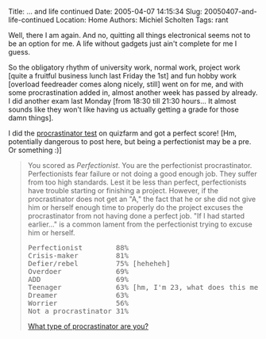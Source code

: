 Title: ... and life continued
Date: 2005-04-07 14:15:34
Slug: 20050407-and-life-continued
Location: Home
Authors: Michiel Scholten
Tags: rant

<p>Well, there I am again. And no, quitting all things electronical seems not to be an option for me. A life without gadgets just ain't complete for me I guess.</p>

<p>So the obligatory rhythm of university work, normal work, project work [quite a fruitful business lunch last Friday the 1st] and fun hobby work [overload feedreader comes along nicely, still] went on for me, and with some procrastination added in, almost another week has passed by already. I did another exam last Monday [from 18:30 till 21:30 hours... It almost sounds like they won't like having us actually getting a grade for those damn things].</p>

<p>I did the <a href="http://quizfarm.com/test.php?q_id=11294">procrastinator test</a> on quizfarm and got a perfect score! [Hm, potentially dangerous to post here, but being a perfectionist may be a pre. Or something :)]</p>

<blockquote>
<p class="quote">
You scored as <em>Perfectionist</em>. You are the perfectionist procrastinator. Perfectionists fear failure or not doing a good enough job. They suffer from too high standards. Lest it be less than perfect, perfectionists have trouble starting or finishing a project. 
However, if the procrastinator does not get an "A," the fact that he or she did not give him or herself enough time to properly do the project excuses the procrastinator from not having done a perfect job. "If I had started earlier..." is a common lament from the perfectionist trying to excuse him or herself.</p>

<p class="quote"><pre>
Perfectionist        88%
Crisis-maker         81%
Defier/rebel         75% [heheheh]
Overdoer             69%
ADD                  69%
Teenager             63% [hm, I'm 23, what does this mean?]
Dreamer              63%
Worrier              56%
Not a procrastinator 31%
</pre></p>

<p class="quote"><a href="http://quizfarm.com/test.php?q_id=11294">What type of procrastinator are you?</a></p>
</blockquote>
